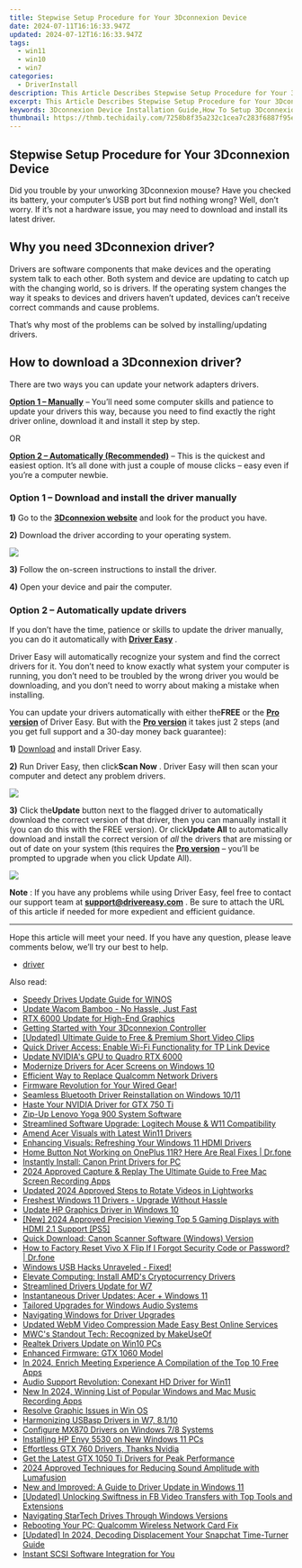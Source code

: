 ```yaml
---
title: Stepwise Setup Procedure for Your 3Dconnexion Device
date: 2024-07-11T16:16:33.947Z
updated: 2024-07-12T16:16:33.947Z
tags:
  - win11
  - win10
  - win7
categories:
  - DriverInstall
description: This Article Describes Stepwise Setup Procedure for Your 3Dconnexion Device
excerpt: This Article Describes Stepwise Setup Procedure for Your 3Dconnexion Device
keywords: 3Dconnexion Device Installation Guide,How To Setup 3Dconnexion Controller,Integrating 3Dconnexion Device in Your Workspace,Step-by-Step Guide 3Dconnexion Device Setup,Configuring Your 3Dconnexion Device for Maximum Usage,3Dconnexion Setup Troubleshooting Tips,Effective 3Dconnexion Device Integration Techniques
thumbnail: https://thmb.techidaily.com/7258b8f35a232c1cea7c283f6887f95e75da539c920d4016d7e29b378f6c7841.jpg
---
```


## Stepwise Setup Procedure for Your 3Dconnexion Device

 Did you trouble by your unworking 3Dconnexion mouse? Have you checked its battery, your computer’s USB port but find nothing wrong? Well, don’t worry. If it’s not a hardware issue, you may need to download and install its latest driver.

## Why you need 3Dconnexion driver?

 Drivers are software components that make devices and the operating system talk to each other. Both system and device are updating to catch up with the changing world, so is drivers. If the operating system changes the way it speaks to devices and drivers haven’t updated, devices can’t receive correct commands and cause problems.

 That’s why most of the problems can be solved by installing/updating drivers.

## How to download a 3Dconnexion driver?

There are two ways you can update your network adapters drivers.

**[Option 1 – Manually](#op1)** – You’ll need some computer skills and patience to update your drivers this way, because you need to find exactly the right driver online, download it and install it step by step.

OR

**[Option 2 – Automatically (Recommended)](#op2)**  – This is the quickest and easiest option. It’s all done with just a couple of mouse clicks – easy even if you’re a computer newbie.

### **Option 1 –** **Download and install the driver manually**

**1)** Go to the **[3Dconnexion website](https://www.3dconnexion.com/service/drivers.html)**  and look for the product you have.

**2)** Download the driver according to your operating system.

![](https://images.drivereasy.com/wp-content/uploads/2019/07/3d-1024x427.jpg)

**3)** Follow the on-screen instructions to install the driver.

**4)** Open your device and pair the computer.

### **Option 2 – Automatically update drivers**

 If you don’t have the time, patience or skills to update the driver manually, you can do it automatically with **[Driver Easy](https://tools.techidaily.com/drivereasy/download/)**  .

 Driver Easy will automatically recognize your system and find the correct drivers for it. You don’t need to know exactly what system your computer is running, you don’t need to be troubled by the wrong driver you would be downloading, and you don’t need to worry about making a mistake when installing.

 You can update your drivers automatically with either the**FREE** or the **[Pro version](https://tools.techidaily.com/drivereasy/download/)**  of Driver Easy. But with the **[Pro version](https://tools.techidaily.com/drivereasy/download/)**  it takes just 2 steps (and you get full support and a 30-day money back guarantee):

 **1)[](https://tools.techidaily.com/drivereasy/download/)** [Download](https://tools.techidaily.com/drivereasy/download/) and install Driver Easy.

**2)** Run Driver Easy, then click**Scan Now** . Driver Easy will then scan your computer and detect any problem drivers.

![](https://images.drivereasy.com/wp-content/uploads/2019/03/Snap38.jpg)

**3)** Click the**Update**  button next to the flagged driver to automatically download the correct version of that driver, then you can manually install it (you can do this with the FREE version).
 Or click**Update All** to automatically download and install the correct version of _all_ the drivers that are missing or out of date on your system (this requires the **[Pro version](https://tools.techidaily.com/drivereasy/download/)**  – you’ll be prompted to upgrade when you click Update All).

![](https://images.drivereasy.com/wp-content/uploads/2019/03/Snap32-2.jpg)

**Note** : If you have any problems while using Driver Easy, feel free to contact our support team at **[support@drivereasy.com](mailto:support@drivereasy.com)**  . Be sure to attach the URL of this article if needed for more expedient and efficient guidance.

---

 Hope this article will meet your need. If you have any question, please leave comments below, we’ll try our best to help.

* [driver](https://tools.techidaily.com/drivereasy/download/)

<ins class="adsbygoogle"
     style="display:block"
     data-ad-format="autorelaxed"
     data-ad-client="ca-pub-7571918770474297"
     data-ad-slot="1223367746"></ins>



<ins class="adsbygoogle"
     style="display:block"
     data-ad-client="ca-pub-7571918770474297"
     data-ad-slot="8358498916"
     data-ad-format="auto"
     data-full-width-responsive="true"></ins>



<span class="atpl-alsoreadstyle">Also read:</span>
<div><ul>
<li><a href="https://driver-install.techidaily.com/speedy-drives-update-guide-for-winos/"><u>Speedy Drives Update Guide for WINOS</u></a></li>
<li><a href="https://driver-install.techidaily.com/1720063384321-update-wacom-bamboo-no-hassle-just-fast/"><u>Update Wacom Bamboo - No Hassle, Just Fast</u></a></li>
<li><a href="https://driver-install.techidaily.com/rtx-6000-update-for-high-end-graphics/"><u>RTX 6000 Update for High-End Graphics</u></a></li>
<li><a href="https://driver-install.techidaily.com/getting-started-with-your-3dconnexion-controller/"><u>Getting Started with Your 3Dconnexion Controller</u></a></li>
<li><a href="https://youtube-blog.techidaily.com/ed-ultimate-guide-to-free-and-premium-short-video-clips/"><u>[Updated] Ultimate Guide to Free & Premium Short Video Clips</u></a></li>
<li><a href="https://driver-install.techidaily.com/quick-driver-access-enable-wi-fi-functionality-for-tp-link-device/"><u>Quick Driver Access: Enable Wi-Fi Functionality for TP Link Device</u></a></li>
<li><a href="https://driver-install.techidaily.com/update-nvidias-gpu-to-quadro-rtx-6000/"><u>Update NVIDIA's GPU to Quadro RTX 6000</u></a></li>
<li><a href="https://driver-install.techidaily.com/modernize-drivers-for-acer-screens-on-windows-10/"><u>Modernize Drivers for Acer Screens on Windows 10</u></a></li>
<li><a href="https://driver-install.techidaily.com/efficient-way-to-replace-qualcomm-network-drivers/"><u>Efficient Way to Replace Qualcomm Network Drivers</u></a></li>
<li><a href="https://driver-install.techidaily.com/firmware-revolution-for-your-wired-gear/"><u>Firmware Revolution for Your Wired Gear!</u></a></li>
<li><a href="https://driver-install.techidaily.com/seamless-bluetooth-driver-reinstallation-on-windows-1011/"><u>Seamless Bluetooth Driver Reinstallation on Windows 10/11</u></a></li>
<li><a href="https://driver-install.techidaily.com/haste-your-nvidia-driver-for-gtx-750-ti/"><u>Haste Your NVIDIA Driver for GTX 750 Ti</u></a></li>
<li><a href="https://driver-install.techidaily.com/zip-up-lenovo-yoga-900-system-software/"><u>Zip-Up Lenovo Yoga 900 System Software</u></a></li>
<li><a href="https://driver-install.techidaily.com/streamlined-software-upgrade-logitech-mouse-and-w11-compatibility/"><u>Streamlined Software Upgrade: Logitech Mouse & W11 Compatibility</u></a></li>
<li><a href="https://driver-install.techidaily.com/amend-acer-visuals-with-latest-win11-drivers/"><u>Amend Acer Visuals with Latest Win11 Drivers</u></a></li>
<li><a href="https://driver-install.techidaily.com/enhancing-visuals-refreshing-your-windows-11-hdmi-drivers/"><u>Enhancing Visuals: Refreshing Your Windows 11 HDMI Drivers</u></a></li>
<li><a href="https://change-location.techidaily.com/home-button-not-working-on-oneplus-11r-here-are-real-fixes-drfone-by-drfone-fix-android-problems-fix-android-problems/"><u>Home Button Not Working on OnePlus 11R? Here Are Real Fixes | Dr.fone</u></a></li>
<li><a href="https://driver-install.techidaily.com/instantly-install-canon-print-drivers-for-pc/"><u>Instantly Install: Canon Print Drivers for PC</u></a></li>
<li><a href="https://digital-screen-recording.techidaily.com/2024-approved-capture-and-replay-the-ultimate-guide-to-free-mac-screen-recording-apps/"><u>2024 Approved  Capture & Replay  The Ultimate Guide to Free Mac Screen Recording Apps</u></a></li>
<li><a href="https://ai-editing-video.techidaily.com/updated-2024-approved-steps-to-rotate-videos-in-lightworks/"><u>Updated 2024 Approved Steps to Rotate Videos in Lightworks</u></a></li>
<li><a href="https://driver-install.techidaily.com/freshest-windows-11-drivers-upgrade-without-hassle/"><u>Freshest Windows 11 Drivers - Upgrade Without Hassle</u></a></li>
<li><a href="https://driver-install.techidaily.com/update-hp-graphics-driver-in-windows-10/"><u>Update HP Graphics Driver in Windows 10</u></a></li>
<li><a href="https://on-screen-recording.techidaily.com/new-2024-approved-precision-viewing-top-5-gaming-displays-with-hdmi-21-support-ps5/"><u>[New] 2024 Approved  Precision Viewing  Top 5 Gaming Displays with HDMI 2.1 Support [PS5]</u></a></li>
<li><a href="https://driver-install.techidaily.com/quick-download-canon-scanner-software-windows-version/"><u>Quick Download: Canon Scanner Software (Windows) Version</u></a></li>
<li><a href="https://techidaily.com/how-to-factory-reset-vivo-x-flip-if-i-forgot-security-code-or-password-drfone-by-drfone-reset-android-reset-android/"><u>How to Factory Reset Vivo X Flip If I Forgot Security Code or Password? | Dr.fone</u></a></li>
<li><a href="https://driver-install.techidaily.com/1720063332842-windows-usb-hacks-unraveled-fixed/"><u>Windows USB Hacks Unraveled - Fixed!</u></a></li>
<li><a href="https://driver-install.techidaily.com/elevate-computing-install-amds-cryptocurrency-drivers/"><u>Elevate Computing: Install AMD's Cryptocurrency Drivers</u></a></li>
<li><a href="https://driver-install.techidaily.com/streamlined-drivers-update-for-w7/"><u>Streamlined Drivers Update for W7</u></a></li>
<li><a href="https://driver-install.techidaily.com/instantaneous-driver-updates-acer-plus-windows-11/"><u>Instantaneous Driver Updates: Acer + Windows 11</u></a></li>
<li><a href="https://driver-install.techidaily.com/tailored-upgrades-for-windows-audio-systems/"><u>Tailored Upgrades for Windows Audio Systems</u></a></li>
<li><a href="https://driver-install.techidaily.com/navigating-windows-for-driver-upgrades/"><u>Navigating Windows for Driver Upgrades</u></a></li>
<li><a href="https://video-ai-editor.techidaily.com/updated-webm-video-compression-made-easy-best-online-services/"><u>Updated WebM Video Compression Made Easy Best Online Services</u></a></li>
<li><a href="https://games-able.techidaily.com/mwcs-standout-tech-recognized-by-makeuseof/"><u>MWC's Standout Tech: Recognized by MakeUseOf</u></a></li>
<li><a href="https://driver-install.techidaily.com/realtek-drivers-update-on-win10-pcs/"><u>Realtek Drivers Update on Win10 PCs</u></a></li>
<li><a href="https://driver-install.techidaily.com/enhanced-firmware-gtx-1060-model/"><u>Enhanced Firmware: GTX 1060 Model</u></a></li>
<li><a href="https://visual-screen-recording.techidaily.com/in-2024-enrich-meeting-experience-a-compilation-of-the-top-10-free-apps/"><u>In 2024, Enrich Meeting Experience  A Compilation of the Top 10 Free Apps</u></a></li>
<li><a href="https://driver-install.techidaily.com/audio-support-revolution-conexant-hd-driver-for-win11/"><u>Audio Support Revolution: Conexant HD Driver for Win11</u></a></li>
<li><a href="https://sound-tweaking.techidaily.com/new-in-2024-winning-list-of-popular-windows-and-mac-music-recording-apps/"><u>New In 2024, Winning List of Popular Windows and Mac Music Recording Apps</u></a></li>
<li><a href="https://driver-install.techidaily.com/resolve-graphic-issues-in-win-os/"><u>Resolve Graphic Issues in Win OS</u></a></li>
<li><a href="https://driver-install.techidaily.com/harmonizing-usbasp-drivers-in-w7-8110/"><u>Harmonizing USBasp Drivers in W7, 8.1/10</u></a></li>
<li><a href="https://driver-install.techidaily.com/configure-mx870-drivers-on-windows-78-systems/"><u>Configure MX870 Drivers on Windows 7/8 Systems</u></a></li>
<li><a href="https://driver-install.techidaily.com/installing-hp-envy-5530-on-new-windows-11-pcs/"><u>Installing HP Envy 5530 on New Windows 11 PCs</u></a></li>
<li><a href="https://driver-install.techidaily.com/1720061772840-effortless-gtx-760-drivers-thanks-nvidia/"><u>Effortless GTX 760 Drivers, Thanks Nvidia</u></a></li>
<li><a href="https://driver-install.techidaily.com/get-the-latest-gtx-1050-ti-drivers-for-peak-performance/"><u>Get the Latest GTX 1050 Ti Drivers for Peak Performance</u></a></li>
<li><a href="https://vp-tips.techidaily.com/2024-approved-techniques-for-reducing-sound-amplitude-with-lumafusion/"><u>2024 Approved  Techniques for Reducing Sound Amplitude with Lumafusion</u></a></li>
<li><a href="https://driver-install.techidaily.com/new-and-improved-a-guide-to-driver-update-in-windows-11/"><u>New and Improved: A Guide to Driver Update in Windows 11</u></a></li>
<li><a href="https://some-skills.techidaily.com/updated-unlocking-swiftness-in-fb-video-transfers-with-top-tools-and-extensions/"><u>[Updated] Unlocking Swiftness in FB Video Transfers with Top Tools and Extensions</u></a></li>
<li><a href="https://driver-install.techidaily.com/navigating-startech-drives-through-windows-versions/"><u>Navigating StarTech Drives Through Windows Versions</u></a></li>
<li><a href="https://driver-install.techidaily.com/rebooting-your-pc-qualcomm-wireless-network-card-fix/"><u>Rebooting Your PC: Qualcomm Wireless Network Card Fix</u></a></li>
<li><a href="https://snapchat-videos.techidaily.com/updated-in-2024-decoding-displacement-your-snapchat-time-turner-guide/"><u>[Updated] In 2024, Decoding Displacement  Your Snapchat Time-Turner Guide</u></a></li>
<li><a href="https://driver-install.techidaily.com/instant-scsi-software-integration-for-you/"><u>Instant SCSI Software Integration for You</u></a></li>
</ul></div>
